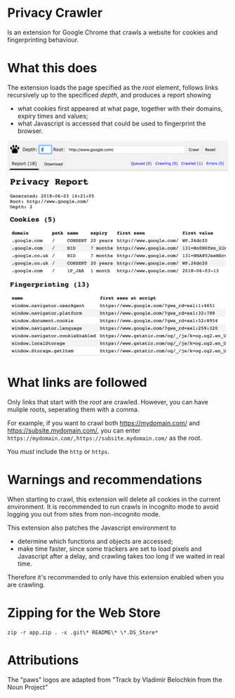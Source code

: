 # Privacy Crawler

Is an extension for Google Chrome that crawls a website for cookies and fingerprinting behaviour.

# What this does

The extension loads the page specified as the _root_ element, follows links recursively up to the specificed _depth_, and produces a report showing

  - what cookies first appeared at what page, together with their domains, expiry times and values;
  - what Javascript is accessed that could be used to fingerprint the browser.

![Privacy Crawler example popup](README-popup-example.png?raw=true)

# What links are followed

Only links that start with the _root_ are crawled. However, you can have muliple roots, seperating them with a comma.

For example, if you want to crawl both https://mydomain.com/ and https://subsite.mydomain.com/, you can enter `https://mydomain.com/,https://subsite.mydomain.com/` as the root.

You _must_ include the `http` or `https`. 

# Warnings and recommendations

When starting to crawl, this extension will delete all cookies in the current environment. It is recommended to run crawls in incognito mode to avoid logging you out from sites from non-incognito mode.

This extension also patches the Javascript environment to

  - determine which functions and objects are accessed;
  - make time faster, since some trackers are set to load pixels and Javascript after a delay, and crawling takes too long if we waited in real time.

Therefore it's recommended to only have this extension enabled when you are crawling.

# Zipping for the Web Store

```
zip -r app.zip . -x .git\* README\* \*.DS_Store*
```

# Attributions

The "paws" logos are adapted from "Track by Vladimir Belochkin from the Noun Project"
